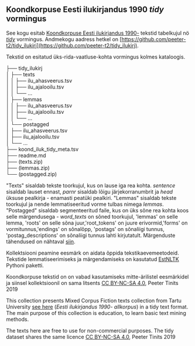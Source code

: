 ## Koondkorpuse Eesti ilukirjandus 1990 _tidy_ vormingus

See kogu esitab [Koondkorpuse Eesti ilukirjandus 1990-](https://www.cl.ut.ee/korpused/segakorpus/eesti_ilukirjandus_1990/) tekstid tabelkujul nö [_tidy_](https://en.wikipedia.org/wiki/Tidy_data) vormingus.  Andmekogu aadress hetkel on [https://github.com/peeter-t2/tidy_ilukirj](https://github.com/peeter-t2/tidy_ilukirj).

Tekstid on esitatud üks-rida-vaatluse-kohta vormingus kolmes kataloogis. 

├── tidy_ilukirj <br>
│   ├── texts <br>
│   │   ├── ilu_ahasveerus.tsv <br>
│   │   ├── ilu_ajalooilu.tsv <br>
│   │   └── ... <br>
│   ├── lemmas <br>
│   │   ├── ilu_ahasveerus.tsv <br>
│   │   ├── ilu_ajalooilu.tsv <br>
│   │   └── ... <br>
│   └── postagged <br>
│       ├── ilu_ahasveerus.tsv <br>
│       ├── ilu_ajalooilu.tsv <br>
│       └── ... <br>
├── koond_iluk_tidy_meta.tsv <br>
├── readme.md <br>
├── (texts.zip) <br>
├── (lemmas.zip) <br>
└── (postagged.zip) <br>


"Texts" sisaldab tekste toorkujul, kus on lause iga rea kohta. _sentence_ sisaldab lauset ennast, _parnr_ sisaldab lõigu järjekorranumbrit ja _head_ üksuse pealkirja - enamasti peatüki pealkiri. "Lemmas" sisaldab tekste toorkujul ja nende lemmatiseeritud vorme tulbas nimega _lemmas_. "Postagged" sisaldab segmenteeritud faile, kus on üks sõne rea kohta koos selle märgendusega - _word_texts_ on sõned toorkujul, 'lemmas' on selle lemma, 'roots' on selle sõna juur,'root_tokens' on juure erivormid,'forms' on vormitunnus,'endings' on sõnalõpp, 'postags' on sõnaliigi tunnus, 'postag_descriptions' on sõnaliigi tunnus lahti kirjutatult. Märgenduste tähendused on nähtaval [siin](https://estnltk.github.io/estnltk/1.4/tutorials/morf_tables.html).

Kollektsiooni peamine eesmärk on aidata õppida tekstikaevemeetodeid. Tekstide lemmatiseerimiseks ja märgendamiseks on kasutatud [EstNLTK](https://github.com/estnltk/estnltk) Pythoni paketti.

Koondkorpuse tekstid on on vabad kasutamiseks mitte-ärilistel eesmärkidel ja siinsel kollektsioonil on sama litsents [CC BY-NC-SA 4.0](https://creativecommons.org/licenses/by-nc-sa/4.0/en/), Peeter Tinits 2019




This collection presents Mixed Corpus Fiction texts collection from Tartu University [see here](https://www.cl.ut.ee/korpused/segakorpus/eesti_ilukirjandus_1990/) (_Eesti ilukirjandus 1990- allkorpus_) in a tidy text format. The main purpose of this collection is education, to learn basic text mining methods.

The texts here are free to use for non-commercial purposes. The tidy dataset shares the same licence [CC BY-NC-SA 4.0](https://creativecommons.org/licenses/by-nc-sa/4.0/en/), Peeter Tinits 2019